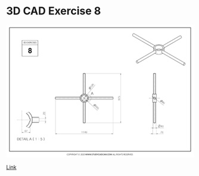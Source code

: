 # 3D CAD Exercise 8

![Image](exercise8.png) 

[Link](https://studycadcam.blogspot.com/2020/08/3d-cad-exercises-8.html)
